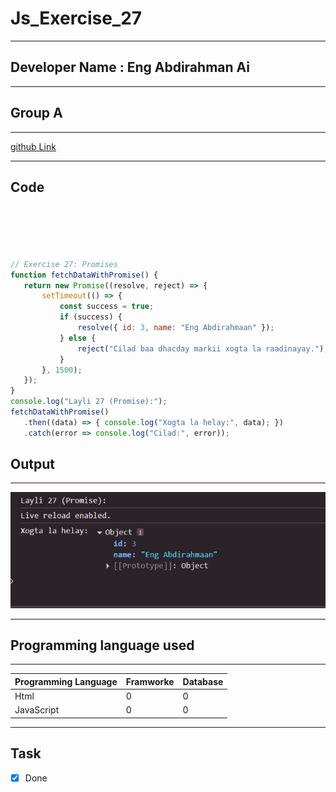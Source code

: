 
 # Js_Exercise_27
 
 ***
 
 ## Developer Name : Eng Abdirahman Ai
 
 ***
 
 ## Group A
 
 ***
 [github Link](https://github.com/engai2025/All-js)
 
 ***
 
 ## Code
 
 ~~~ Javascript
 



 
 // Exercise 27: Promises
function fetchDataWithPromise() {
    return new Promise((resolve, reject) => {
        setTimeout(() => {
            const success = true;
            if (success) {
                resolve({ id: 3, name: "Eng Abdirahmaan" });
            } else {
                reject("Cilad baa dhacday markii xogta la raadinayay.");
            }
        }, 1500);
    });
}
console.log("Layli 27 (Promise):");
fetchDataWithPromise()
    .then((data) => { console.log("Xogta la helay:", data); })
    .catch(error => console.log("Cilad:", error));
 
 
 ~~~
 
 
  
 
 ## Output
 
 ***
 ![Output The Code](../27-Exercise/Assets/Capture.PNG)
 
 ***
 
  
 
 ## Programming language used
 
 ***
 
 |Programming Language |Framworke | Database
 |:-------------------|:----------|:--------
 |Html                |0          |0
 |JavaScript          |0          |0
 
 ***
 
 ## Task
 
 - [x] Done
 
